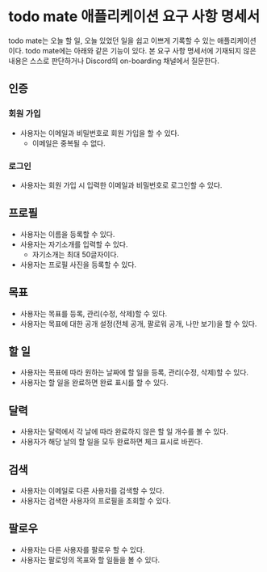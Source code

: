 # todo mate 애플리케이션 요구 사항 명세서

todo mate는 오늘 할 일, 오늘 있었던 일을 쉽고 이쁘게 기록할 수 있는 애플리케이션이다. todo mate에는 아래와 같은 기능이 있다. 본 요구 사항 명세서에 기재되지 않은 내용은 스스로 판단하거나 Discord의 on-boarding 채널에서 질문한다.

## 인증

### 회원 가입
- 사용자는 이메일과 비밀번호로 회원 가입을 할 수 있다.
    - 이메일은 중복될 수 없다.

### 로그인

- 사용자는 회원 가입 시 입력한 이메일과 비밀번호로 로그인할 수 있다.

## 프로필

- 사용자는 이름을 등록할 수 있다.
- 사용자는 자기소개를 입력할 수 있다.
    - 자기소개는 최대 50글자이다.
- 사용자는 프로필 사진을 등록할 수 있다.

## 목표

- 사용자는 목표를 등록, 관리(수정, 삭제)할 수 있다.
- 사용자는 목표에 대한 공개 설정(전체 공개, 팔로워 공개, 나만 보기)을 할 수 있다.

## 할 일

- 사용자는 목표에 따라 원하는 날짜에 할 일을 등록, 관리(수정, 삭제)할 수 있다.
- 사용자는 할 일을 완료하면 완료 표시를 할 수 있다.

## 달력

- 사용자는 달력에서 각 날에 따라 완료하지 않은 할 일 개수를 볼 수 있다.
- 사용자가 해당 날의 할 일을 모두 완료하면 체크 표시로 바뀐다.

## 검색

- 사용자는 이메일로 다른 사용자를 검색할 수 있다.
- 사용자는 검색한 사용자의 프로필을 조회할 수 있다.

## 팔로우

- 사용자는 다른 사용자를 팔로우 할 수 있다.
- 사용자는 팔로잉의 목표와 할 일들을 볼 수 있다.
